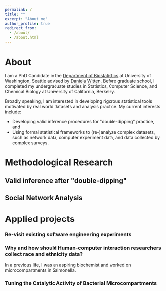 ```yaml
---
permalink: /
title: ""
excerpt: "About me"
author_profile: true
redirect_from: 
  - /about/
  - /about.html
---
```


# About

I am a PhD Candidate in the [Department of Biostatistics](https://www.biostat.washington.edu/) at University of Washington, Seattle advised by [Daniela Witten](https://www.danielawitten.com/). Before graduate school, I completed my undergraduate studies in Statistics, Computer Science, and Chemical Biology at University of California, Berkeley. 

Broadly speaking, I am interested in developing rigorous statistical tools motivated by real world datasets and analysis practice. My current interests include:
- Developing valid inference procedures for "double-dipping" practice, and
- Using formal statistical frameworks to (re-)analyze complex datasets, such as network data, computer experiment data, and data collected by complex surveys.

<!-- In my spare time, I love cooking, baking, hiking and reading.
 -->
# Methodological Research 

## Valid inference after "double-dipping"

## Social Network Analysis

# Applied projects

### Re-visit existing software engineering experiments

### Why and how should Human-computer interaction researchers collect race and ethnicity data?

<!-- ### Ligand affinity prediction using Neural Networks
 -->


In a previous life, I was an aspiring biochemist and worked on microcompartments in Salmonella.

### Tuning the Catalytic Activity of Bacterial Microcompartments

<!-- ## Miscellaneous 
 -->

<!-- ### Life philosophy: 
Ask and it will be given to you; seek and you will find; knock and the door will be opened to you. -- Matthew 7.7
### Current reading list: 
Big Little Lies, All of Nonparametric Statistics, FATE series
 -->


